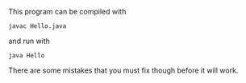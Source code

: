 This program can be compiled with

```
javac Hello.java
```

and run with

```
java Hello
```

There are some mistakes that you must fix though before it will work.

